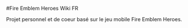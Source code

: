 #Fire Emblem Heroes Wiki FR

Projet personnel et de coeur basé sur le jeu mobile Fire Emblem Heroes.
